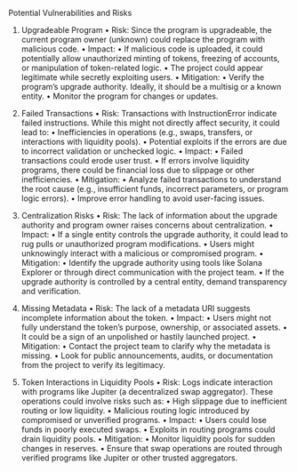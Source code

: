 Potential Vulnerabilities and Risks

1. Upgradeable Program
	•	Risk: Since the program is upgradeable, the current program owner (unknown) could replace the program with malicious code.
	•	Impact:
	•	If malicious code is uploaded, it could potentially allow unauthorized minting of tokens, freezing of accounts, or manipulation of token-related logic.
	•	The project could appear legitimate while secretly exploiting users.
	•	Mitigation:
	•	Verify the program’s upgrade authority. Ideally, it should be a multisig or a known entity.
	•	Monitor the program for changes or updates.

2. Failed Transactions
	•	Risk: Transactions with InstructionError indicate failed instructions. While this might not directly affect security, it could lead to:
	•	Inefficiencies in operations (e.g., swaps, transfers, or interactions with liquidity pools).
	•	Potential exploits if the errors are due to incorrect validation or unchecked logic.
	•	Impact:
	•	Failed transactions could erode user trust.
	•	If errors involve liquidity programs, there could be financial loss due to slippage or other inefficiencies.
	•	Mitigation:
	•	Analyze failed transactions to understand the root cause (e.g., insufficient funds, incorrect parameters, or program logic errors).
	•	Improve error handling to avoid user-facing issues.

3. Centralization Risks
	•	Risk: The lack of information about the upgrade authority and program owner raises concerns about centralization.
	•	Impact:
	•	If a single entity controls the upgrade authority, it could lead to rug pulls or unauthorized program modifications.
	•	Users might unknowingly interact with a malicious or compromised program.
	•	Mitigation:
	•	Identify the upgrade authority using tools like Solana Explorer or through direct communication with the project team.
	•	If the upgrade authority is controlled by a central entity, demand transparency and verification.

4. Missing Metadata
	•	Risk: The lack of a metadata URI suggests incomplete information about the token.
	•	Impact:
	•	Users might not fully understand the token’s purpose, ownership, or associated assets.
	•	It could be a sign of an unpolished or hastily launched project.
	•	Mitigation:
	•	Contact the project team to clarify why the metadata is missing.
	•	Look for public announcements, audits, or documentation from the project to verify its legitimacy.

5. Token Interactions in Liquidity Pools
	•	Risk: Logs indicate interaction with programs like Jupiter (a decentralized swap aggregator). These operations could involve risks such as:
	•	High slippage due to inefficient routing or low liquidity.
	•	Malicious routing logic introduced by compromised or unverified programs.
	•	Impact:
	•	Users could lose funds in poorly executed swaps.
	•	Exploits in routing programs could drain liquidity pools.
	•	Mitigation:
	•	Monitor liquidity pools for sudden changes in reserves.
	•	Ensure that swap operations are routed through verified programs like Jupiter or other trusted aggregators.
